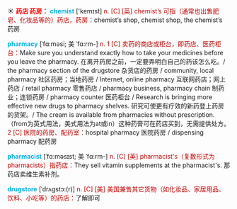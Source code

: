 ☀ <font color="red">**药店 药房：**</font>
<font color="sky blue">**chemist**</font> ['kemɪst] 
<font color="#c00000">n. [C] [英] chemist’s 可指（通常也出售肥皂、化妆品等的）药店，药房：</font>chemist’s shop, chemist shop, the chemist’s 药房
           
<font color="sky blue">**pharmacy**</font> [ˈfɑ:məsi; 美 ˈfɑ:rm-]
<font color="#c00000">n. 1 [C] 卖药的商店或柜台，即药店、医药柜台：</font>Make sure you understand exactly how to take your medicines before you leave the pharmacy. 在离开药房之前，一定要弄明白自己的药该怎么吃。/ the pharmacy section of the drugstore 杂货店的药房 / community, local pharmacy 社区药房；当地药房 / Internet, online pharmacy 互联网药店；网上药店 / retail pharmacy 零售药店 / pharmacy business, pharmacy chain 制药业；连锁药房 / pharmacy counter 医药柜台 / Research is bringing more effective new drugs to pharmacy shelves. 研究可使更有疗效的新药登上药房的货架。/ The cream is available from pharmacies without prescription.（from为英式用法，美式用法为at或in）这种药膏可在药店买到，无需提供处方。<font color="#c00000">2 [C] 医院的药房、配药室：</font>hospital pharmacy 医院药房 / dispensing pharmacy 配药房
           
<font color="sky blue">**pharmacist**</font> [ˈfɑ:məsɪst; 美 ˈfɑ:rm-]
<font color="#c00000">n. [C] [英] pharmacist's（复数形式为pharmacists）指药店：</font>They sell vitamin supplements at the pharmacist's. 那药店卖维生素补剂。

<font color="sky blue">**drugstore**</font> [ˈdrʌgstɔ:(r)]
<font color="#c00000">n. [C] [美] 美国兼售其它货物（如化妆品、家居用品、饮料、小吃等）的药店：</font>了解即可


